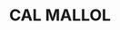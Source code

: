 ---
layout: patrimoni-details
title:  "CAL MALLOL"
collections: ["patrimoni-arquitectonic", "bcil-previstos-cbp"]
coordinates:
  - group1:
        - [1.460115904490753, 42.357214083509028]
        - [1.460217952002072, 42.357243270002513]
        - [1.460222559616366, 42.35723888138287]
        - [1.460266446449916, 42.357253935044014]
        - [1.460275332811754, 42.357227907651946]
        - [1.460348245717847, 42.357252252178739]
        - [1.460329462229314, 42.357284266096421]
        - [1.46044574314692, 42.357314199876598]
        - [1.460445661678056, 42.357317536665889]
        - [1.46048709241254, 42.357310304699475]
        - [1.460490963761407, 42.357305349866962]
        - [1.460510323560119, 42.357311173008746]
        - [1.46054637711719, 42.357247681099878]
        - [1.46042561087653, 42.357217130866957]
        - [1.46043193538341, 42.357203864275114]
        - [1.460385676850388, 42.357193785648192]
        - [1.460382609643511, 42.357196526022001]
        - [1.460313201501572, 42.357182242242416]
        - [1.460310066395789, 42.357187763271909]
        - [1.460290652336337, 42.357184164623192]
        - [1.460145891856867, 42.357153291806149]
        - [1.460115904490753, 42.357214083509028]
---